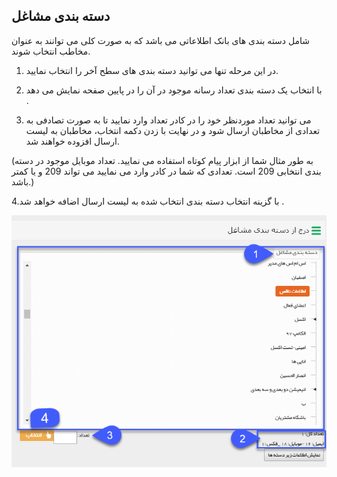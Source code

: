﻿## دسته بندی مشاغل

شامل دسته بندی های بانک اطلاعاتی  می باشد که به صورت کلی می توانند به عنوان مخاطب انتخاب شوند.

1. در این مرحله تنها می توانید دسته بندی های سطح آخر را انتخاب نمایید.

2.  با انتخاب یک دسته بندی تعداد رسانه موجود در آن را در پایین صفحه نمایش می دهد .

3. می توانید تعداد موردنظر خود را در کادر تعداد وارد نمایید تا به صورت تصادفی به تعدادی از مخاطبان ارسال شود و در نهایت با زدن دکمه انتخاب، مخاطبان به لیست ارسال افزوده خواهند شد.

(به طور مثال شما از ابزار پیام کوتاه استفاده می نمایید. تعداد موبایل موجود در دسته بندی انتخابی 209 است. تعدادی که شما در کادر وارد می نمایید می تواند 209 و یا کمتر باشد.)

4.با گزینه انتخاب دسته بندی انتخاب شده به لیست ارسال اضافه خواهد شد .

![](advertise-Step3SelectAudiences-bank3.png)


